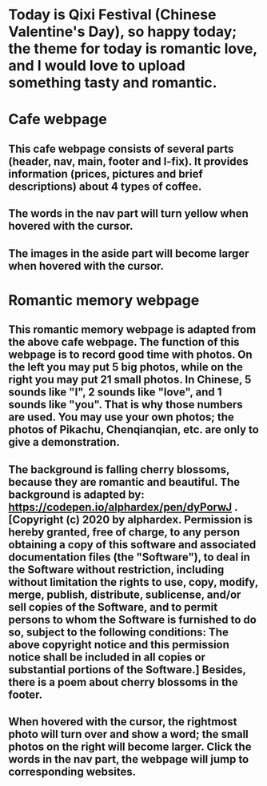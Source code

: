 # Today is Qixi Festival (Chinese Valentine's Day), so happy today; the theme for today is romantic love, and I would love to upload something tasty and romantic.

# Cafe webpage

## This cafe webpage consists of several parts (header, nav, main, footer and l-fix). It provides information (prices, pictures and brief descriptions) about 4 types of coffee. 

## The words in the nav part will turn yellow when hovered with the cursor.
 
## The images in the aside part will become larger when hovered with the cursor.

# Romantic memory webpage

## This romantic memory webpage is adapted from the above cafe webpage. The function of this webpage is to record good time with photos. On the left you may put 5 big photos, while on the right you may put 21 small photos. In Chinese, 5 sounds like "I", 2 sounds like "love", and 1 sounds like "you". That is why those numbers are used. You may use your own photos; the photos of Pikachu, Chenqianqian, etc. are only to give a demonstration.

## The background is falling cherry blossoms, because they are romantic and beautiful. The background is adapted by: https://codepen.io/alphardex/pen/dyPorwJ .  [Copyright (c) 2020 by alphardex. Permission is hereby granted, free of charge, to any person obtaining a copy of this software and associated documentation files (the "Software"), to deal in the Software without restriction, including without limitation the rights to use, copy, modify, merge, publish, distribute, sublicense, and/or sell copies of the Software, and to permit persons to whom the Software is furnished to do so, subject to the following conditions: The above copyright notice and this permission notice shall be included in all copies or substantial portions of the Software.] Besides, there is a poem about cherry blossoms in the footer.

## When hovered with the cursor, the rightmost photo will turn over and show a word; the small photos on the right will become larger. Click the words in the nav part, the webpage will jump to corresponding websites.



